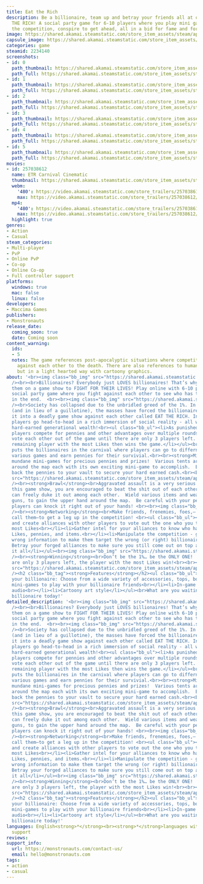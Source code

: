 ```yaml
---
title: Eat the Rich
description: Be a billionaire, team up and betray your friends all at once in EAT
  THE RICH! A social party game for 6-10 players where you play mini games, vote out
  the competition, conspire to get ahead, all in a bid for fame and fortune!
image: https://shared.akamai.steamstatic.com/store_item_assets/steam/apps/2234140/header.jpg?t=1731574670
capsule_image: https://shared.akamai.steamstatic.com/store_item_assets/steam/apps/2234140/capsule_231x87.jpg?t=1731574670
categories: game
steamid: 2234140
screenshots:
- id: 0
  path_thumbnail: https://shared.akamai.steamstatic.com/store_item_assets/steam/apps/2234140/ss_f3bcfde1e6f3dbbea0de19e39da2505acdd3afab.600x338.jpg?t=1731574670
  path_full: https://shared.akamai.steamstatic.com/store_item_assets/steam/apps/2234140/ss_f3bcfde1e6f3dbbea0de19e39da2505acdd3afab.1920x1080.jpg?t=1731574670
- id: 1
  path_thumbnail: https://shared.akamai.steamstatic.com/store_item_assets/steam/apps/2234140/ss_c232451a29590bed6cd3dec711f61b46cc020b02.600x338.jpg?t=1731574670
  path_full: https://shared.akamai.steamstatic.com/store_item_assets/steam/apps/2234140/ss_c232451a29590bed6cd3dec711f61b46cc020b02.1920x1080.jpg?t=1731574670
- id: 2
  path_thumbnail: https://shared.akamai.steamstatic.com/store_item_assets/steam/apps/2234140/ss_44ed6e53f5ee243464dcedb867fbd2e46fb649ab.600x338.jpg?t=1731574670
  path_full: https://shared.akamai.steamstatic.com/store_item_assets/steam/apps/2234140/ss_44ed6e53f5ee243464dcedb867fbd2e46fb649ab.1920x1080.jpg?t=1731574670
- id: 3
  path_thumbnail: https://shared.akamai.steamstatic.com/store_item_assets/steam/apps/2234140/ss_4f11363f06de3b530e9a6c7e702d18c20c7be4ad.600x338.jpg?t=1731574670
  path_full: https://shared.akamai.steamstatic.com/store_item_assets/steam/apps/2234140/ss_4f11363f06de3b530e9a6c7e702d18c20c7be4ad.1920x1080.jpg?t=1731574670
- id: 4
  path_thumbnail: https://shared.akamai.steamstatic.com/store_item_assets/steam/apps/2234140/ss_d793cadaac3c43637f73d35e047cc823af2236e1.600x338.jpg?t=1731574670
  path_full: https://shared.akamai.steamstatic.com/store_item_assets/steam/apps/2234140/ss_d793cadaac3c43637f73d35e047cc823af2236e1.1920x1080.jpg?t=1731574670
- id: 5
  path_thumbnail: https://shared.akamai.steamstatic.com/store_item_assets/steam/apps/2234140/ss_6a96de85b9f912cd89707598d47bd7965a0ca8c3.600x338.jpg?t=1731574670
  path_full: https://shared.akamai.steamstatic.com/store_item_assets/steam/apps/2234140/ss_6a96de85b9f912cd89707598d47bd7965a0ca8c3.1920x1080.jpg?t=1731574670
movies:
- id: 257038612
  name: ETR Carnival Cinematic
  thumbnail: https://shared.akamai.steamstatic.com/store_item_assets/steam/apps/257038612/movie.293x165.jpg?t=1721254380
  webm:
    '480': https://video.akamai.steamstatic.com/store_trailers/257038612/movie480_vp9.webm?t=1721254380
    max: https://video.akamai.steamstatic.com/store_trailers/257038612/movie_max_vp9.webm?t=1721254380
  mp4:
    '480': https://video.akamai.steamstatic.com/store_trailers/257038612/movie480.mp4?t=1721254380
    max: https://video.akamai.steamstatic.com/store_trailers/257038612/movie_max.mp4?t=1721254380
  highlight: true
genres:
- Action
- Casual
steam_categories:
- Multi-player
- PvP
- Online PvP
- Co-op
- Online Co-op
- Full controller support
platforms:
  windows: true
  mac: false
  linux: false
developers:
- Maccima Games
publishers:
- Monstronauts
release_date:
  coming_soon: true
  date: Coming soon
content_warning:
  ids:
  - 5
  notes: The game references post-apocalyptic situations where competitors are pitted
    against each other to the death. There are also references to humans being eaten,
    but in a light hearted way with cartoony graphics.
about: '<br><img class="bb_img" src="https://shared.akamai.steamstatic.com/store_item_assets/steam/apps/2234140/extras/etr_steam_store_section1_splash_art_transparent.png?t=1731574670"
  /><br><br>Billionaires? Everybody just LOVES billionaires! That’s why we’ve put
  them on a game show to FIGHT FOR THEIR LIVES! Play online with 6-10 players in this
  social party game where you fight against each other to see who has the most Likes
  in the end.  <br><br><img class="bb_img" src="https://shared.akamai.steamstatic.com/store_item_assets/steam/apps/2234140/extras/etr_steam_store_section2_theme.png?t=1731574670"
  /><br>Society has collapsed due to the unbridled greed of the 1%. In retribution
  (and in lieu of a guillotine), the masses have forced the billionaires who caused
  it into a deadly game show against each other called EAT THE RICH. In this gameshow,
  players go head-to-head in a rich immersion of social reality - all without their
  hard-earned generational wealth!<br><ul class="bb_ul"><li>As punished billionaires,
  players compete for pennies and other advantages over multiple rounds. <br></li><li>Players
  vote each other out of the game until there are only 3 players left. <br></li><li>The
  remaining player with the most Likes then wins the game.</li></ul><br>EAT THE RICH
  puts the billionaires in the carnival where players can go to differnt booths, play
  various games and earn pennies for their survivial.<br><br><strong>Mini-Games</strong><br>Play
  mundane mini-games for precious pennies and prizes!  Various tents are situated
  around the map each with its own exciting mini-game to accomplish.  Be sure to bring
  back the pennies to your vault to secure your hard earned cash.<br><br><img class="bb_img"
  src="https://shared.akamai.steamstatic.com/store_item_assets/steam/apps/2234140/extras/BrawlPhase4.gif?t=1731574670"
  /><br><strong>Brawl</strong><br>Aggravated assault is a very serious crime but in
  this game show, you are encouraged to beat the shit out of each other! Billionaires
  can freely duke it out among each other.  Wield various items and weapons, like
  guns, to gain the upper hand around the map.  Be careful with your pennies as other
  players can knock it right out of your hands! <br><br><img class="bb_img" src="https://shared.akamai.steamstatic.com/store_item_assets/steam/apps/2234140/extras/Elimination_Phase2.gif?t=1731574670"
  /><br><strong>Networking</strong><br>Make friends, frenemies, foes,– whatever you
  call them–to get a leg up in the competition! <br><ul class="bb_ul"><li>Be aggressive
  and create alliances with other players to vote out the one who you think has the
  most Likes<br></li><li>Gather intel for your alliances to know who has the most
  Likes, pennies, and items.<br></li><li>Manipulate the competition - give them the
  wrong information to make them target the wrong (or right) billionaire!<br></li><li>
  Betray your forged alliances to make sure you still come out on top at the end of
  it all</li></ul><br><img class="bb_img" src="https://shared.akamai.steamstatic.com/store_item_assets/steam/apps/2234140/extras/Victory5.gif?t=1731574670"
  /><br><strong>Winning</strong><br>Don’t be the 1%… be the ONLY ONE!  Once there
  are only 3 players left, the player with the most Likes win!<br><br><img class="bb_img"
  src="https://shared.akamai.steamstatic.com/store_item_assets/steam/apps/2234140/extras/etr_steam_store_section10_features.png?t=1731574670"
  /><h2 class="bb_tag"><strong>Features</strong></h2><ul class="bb_ul"><li>Customize
  your billionaire: Choose from a wide variety of accessories, tops, bottoms!<br></li><li>Several
  mini-games to play with your billionaire friends<br></li><li>In-game text chat and
  audio<br></li><li>Cartoony art style</li></ul><br>What are you waiting for? Be a
  billionaire today!'
detailed_description: '<br><img class="bb_img" src="https://shared.akamai.steamstatic.com/store_item_assets/steam/apps/2234140/extras/etr_steam_store_section1_splash_art_transparent.png?t=1731574670"
  /><br><br>Billionaires? Everybody just LOVES billionaires! That’s why we’ve put
  them on a game show to FIGHT FOR THEIR LIVES! Play online with 6-10 players in this
  social party game where you fight against each other to see who has the most Likes
  in the end.  <br><br><img class="bb_img" src="https://shared.akamai.steamstatic.com/store_item_assets/steam/apps/2234140/extras/etr_steam_store_section2_theme.png?t=1731574670"
  /><br>Society has collapsed due to the unbridled greed of the 1%. In retribution
  (and in lieu of a guillotine), the masses have forced the billionaires who caused
  it into a deadly game show against each other called EAT THE RICH. In this gameshow,
  players go head-to-head in a rich immersion of social reality - all without their
  hard-earned generational wealth!<br><ul class="bb_ul"><li>As punished billionaires,
  players compete for pennies and other advantages over multiple rounds. <br></li><li>Players
  vote each other out of the game until there are only 3 players left. <br></li><li>The
  remaining player with the most Likes then wins the game.</li></ul><br>EAT THE RICH
  puts the billionaires in the carnival where players can go to differnt booths, play
  various games and earn pennies for their survivial.<br><br><strong>Mini-Games</strong><br>Play
  mundane mini-games for precious pennies and prizes!  Various tents are situated
  around the map each with its own exciting mini-game to accomplish.  Be sure to bring
  back the pennies to your vault to secure your hard earned cash.<br><br><img class="bb_img"
  src="https://shared.akamai.steamstatic.com/store_item_assets/steam/apps/2234140/extras/BrawlPhase4.gif?t=1731574670"
  /><br><strong>Brawl</strong><br>Aggravated assault is a very serious crime but in
  this game show, you are encouraged to beat the shit out of each other! Billionaires
  can freely duke it out among each other.  Wield various items and weapons, like
  guns, to gain the upper hand around the map.  Be careful with your pennies as other
  players can knock it right out of your hands! <br><br><img class="bb_img" src="https://shared.akamai.steamstatic.com/store_item_assets/steam/apps/2234140/extras/Elimination_Phase2.gif?t=1731574670"
  /><br><strong>Networking</strong><br>Make friends, frenemies, foes,– whatever you
  call them–to get a leg up in the competition! <br><ul class="bb_ul"><li>Be aggressive
  and create alliances with other players to vote out the one who you think has the
  most Likes<br></li><li>Gather intel for your alliances to know who has the most
  Likes, pennies, and items.<br></li><li>Manipulate the competition - give them the
  wrong information to make them target the wrong (or right) billionaire!<br></li><li>
  Betray your forged alliances to make sure you still come out on top at the end of
  it all</li></ul><br><img class="bb_img" src="https://shared.akamai.steamstatic.com/store_item_assets/steam/apps/2234140/extras/Victory5.gif?t=1731574670"
  /><br><strong>Winning</strong><br>Don’t be the 1%… be the ONLY ONE!  Once there
  are only 3 players left, the player with the most Likes win!<br><br><img class="bb_img"
  src="https://shared.akamai.steamstatic.com/store_item_assets/steam/apps/2234140/extras/etr_steam_store_section10_features.png?t=1731574670"
  /><h2 class="bb_tag"><strong>Features</strong></h2><ul class="bb_ul"><li>Customize
  your billionaire: Choose from a wide variety of accessories, tops, bottoms!<br></li><li>Several
  mini-games to play with your billionaire friends<br></li><li>In-game text chat and
  audio<br></li><li>Cartoony art style</li></ul><br>What are you waiting for? Be a
  billionaire today!'
languages: English<strong>*</strong><br><strong>*</strong>languages with full audio
  support
reviews:
support_info:
  url: https://monstronauts.com/contact-us/
  email: hello@monstronauts.com
tags:
- action
- casual
---
```

